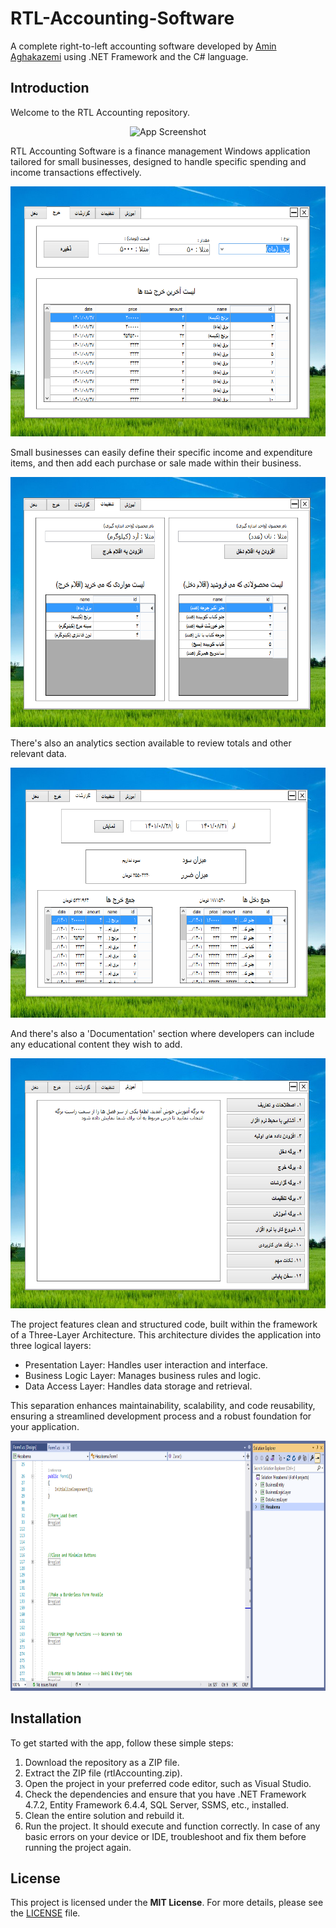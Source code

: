 # RTL-Accounting-Software

A complete right-to-left accounting software developed by [Amin Aghakazemi](https://aminakazemi.info) using .NET Framework and the C# language.

## Introduction

Welcome to the RTL Accounting repository.

<p align="center">
  <img src="image1.jpg" height="400px" alt="App Screenshot">
</p>

RTL Accounting Software is a finance management Windows application tailored for small businesses, designed to handle specific spending and income transactions effectively. 


<p align="center">
  <img src="image2.png" height="400px" alt="App Screenshot">
</p>


Small businesses can easily define their specific income and expenditure items, and then add each purchase or sale made within their business.


<p align="center">
  <img src="image4.png" height="400px" alt="App Screenshot">
</p>

There's also an analytics section available to review totals and other relevant data.


<p align="center">
  <img src="image3.png" height="400px" alt="App Screenshot">
</p>

And there's also a 'Documentation' section where developers can include any educational content they wish to add.


<p align="center">
  <img src="image5.png" height="400px" alt="App Screenshot">
</p>


The project features clean and structured code, built within the framework of a Three-Layer Architecture. This architecture divides the application into three logical layers:

- Presentation Layer: Handles user interaction and interface.
- Business Logic Layer: Manages business rules and logic.
- Data Access Layer: Handles data storage and retrieval.

This separation enhances maintainability, scalability, and code reusability, ensuring a streamlined development process and a robust foundation for your application.


<p align="center">
  <img src="image6.png" height="400px" alt="App Screenshot">
</p>


## Installation

To get started with the app, follow these simple steps:

1. Download the repository as a ZIP file.
2. Extract the ZIP file (rtlAccounting.zip).
3. Open the project in your preferred code editor, such as Visual Studio.
4. Check the dependencies and ensure that you have .NET Framework 4.7.2, Entity Framework 6.4.4, SQL Server, SSMS, etc., installed.
5. Clean the entire solution and rebuild it.
6. Run the project. It should execute and function correctly. In case of any basic errors on your device or IDE, troubleshoot and fix them before running the project again.

## License

This project is licensed under the **MIT License**. For more details, please see the [LICENSE](https://github.com/Amin-Aghakazemi/RTL-Accounting-Software/blob/main/LICENSE) file.
